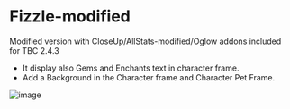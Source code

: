 # Fizzle-modified
Modified version with CloseUp/AllStats-modified/Oglow addons included for TBC 2.4.3

- It display also Gems and Enchants text in character frame.
- Add a Background in the Character frame and Character Pet Frame.

![image](https://github.com/Macumbafeh/Fizzle-modified/assets/47739411/1c6b5adf-9360-454a-b4c9-6f523ed68f83)
